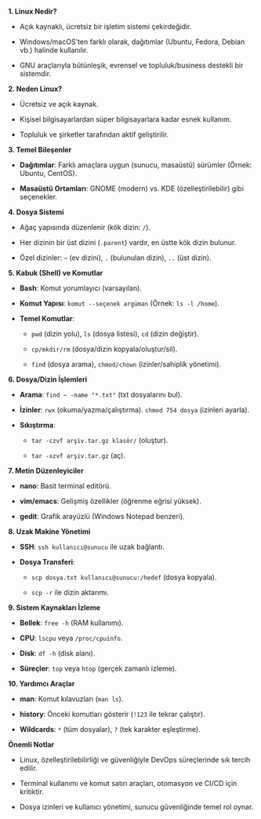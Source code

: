 **1. Linux Nedir?**
 
- Açık kaynaklı, ücretsiz bir işletim sistemi çekirdeğidir.
    
- Windows/macOS'ten farklı olarak, dağıtımlar (Ubuntu, Fedora, Debian vb.) halinde kullanılır.
    
- GNU araçlarıyla bütünleşik, evrensel ve topluluk/business destekli bir sistemdir.
    

**2. Neden Linux?**

- Ücretsiz ve açık kaynak.
    
- Kişisel bilgisayarlardan süper bilgisayarlara kadar esnek kullanım.
    
- Topluluk ve şirketler tarafından aktif geliştirilir.
    

**3. Temel Bileşenler**

- **Dağıtımlar**: Farklı amaçlara uygun (sunucu, masaüstü) sürümler (Örnek: Ubuntu, CentOS).
    
- **Masaüstü Ortamları**: GNOME (modern) vs. KDE (özelleştirilebilir) gibi seçenekler.
    

**4. Dosya Sistemi**

- Ağaç yapısında düzenlenir (kök dizin: `/`).
    
- Her dizinin bir üst dizini (`.parent`) vardır, en üstte kök dizin bulunur.
    
- Özel dizinler: `~` (ev dizini), `.` (bulunulan dizin), `..` (üst dizin).
    

**5. Kabuk (Shell) ve Komutlar**

- **Bash**: Komut yorumlayıcı (varsayılan).
    
- **Komut Yapısı**: `komut --seçenek argüman` (Örnek: `ls -l /home`).
    
- **Temel Komutlar**:
    
    - `pwd` (dizin yolu), `ls` (dosya listesi), `cd` (dizin değiştir).
        
    - `cp/mkdir/rm` (dosya/dizin kopyala/oluştur/sil).
        
    - `find` (dosya arama), `chmod/chown` (izinler/sahiplik yönetimi).
        

**6. Dosya/Dizin İşlemleri**

- **Arama**: `find ~ -name "*.txt"` (txt dosyalarını bul).
    
- **İzinler**: `rwx` (okuma/yazma/çalıştırma). `chmod 754 dosya` (izinleri ayarla).
    
- **Sıkıştırma**:
    
    - `tar -czvf arşiv.tar.gz klasör/` (oluştur).
        
    - `tar -xzvf arşiv.tar.gz` (aç).
        

**7. Metin Düzenleyiciler**

- **nano**: Basit terminal editörü.
    
- **vim/emacs**: Gelişmiş özellikler (öğrenme eğrisi yüksek).
    
- **gedit**: Grafik arayüzlü (Windows Notepad benzeri).
    

**8. Uzak Makine Yönetimi**

- **SSH**: `ssh kullanıcı@sunucu` ile uzak bağlantı.
    
- **Dosya Transferi**:
    
    - `scp dosya.txt kullanıcı@sunucu:/hedef` (dosya kopyala).
        
    - `scp -r` ile dizin aktarımı.
        

**9. Sistem Kaynakları İzleme**

- **Bellek**: `free -h` (RAM kullanımı).
    
- **CPU**: `lscpu` veya `/proc/cpuinfo`.
    
- **Disk**: `df -h` (disk alanı).
    
- **Süreçler**: `top` veya `htop` (gerçek zamanlı izleme).
    

**10. Yardımcı Araçlar**

- **man**: Komut kılavuzları (`man ls`).
    
- **history**: Önceki komutları gösterir (`!123` ile tekrar çalıştır).
    
- **Wildcards**: `*` (tüm dosyalar), `?` (tek karakter eşleştirme).
    

**Önemli Notlar**

- Linux, özelleştirilebilirliği ve güvenliğiyle DevOps süreçlerinde sık tercih edilir.
    
- Terminal kullanımı ve komut satırı araçları, otomasyon ve CI/CD için kritiktir.
    
- Dosya izinleri ve kullanıcı yönetimi, sunucu güvenliğinde temel rol oynar.